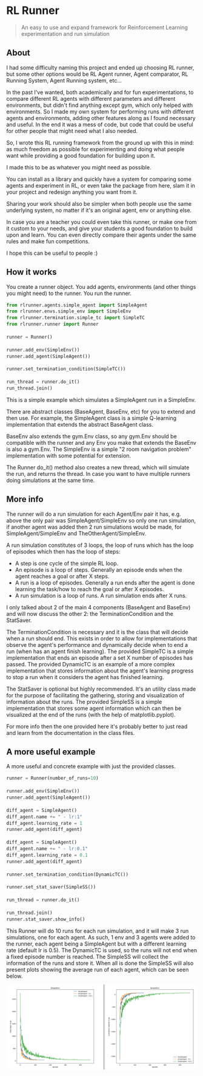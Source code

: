 # RL Runner

> An easy to use and expand framework for Reinforcement Learning experimentation and run simulation

## About

I had some difficulty naming this project and ended up choosing RL runner, but some other options would be RL Agent runner, Agent comparator, RL Running System, Agent Running system, etc...

In the past I've wanted, both academically and for fun experimentations, to compare different RL agents with different parameters and different environments, but didn't find anything except gym, which only helped with environments. So I made my own system for performing runs with different agents and environments, adding other features along as I found necessary and useful. In the end it was a mess of code, but code that could be useful for other people that might need what I also needed. 

So, I wrote this RL running framework from the ground up with this in mind: as much freedom as possible for experimenting and doing what people want while providing a good foundation for building upon it.

I made this to be as whatever you might need as possible.

You can install as a library and quickly have a system for comparing some agents and experiment in RL, 
or even take the package from here, slam it in your project and redesign anything you want from it.

Sharing your work should also be simpler when both people use the same underlying system, no matter if it's an original agent, env or anything else.

In case you are a teacher you could even take this runner, or make one from it custom to your needs, and give your students a good foundation to build upon and learn. You can even directly compare their agents under the same rules and make fun competitions.

I hope this can be useful to people :)

## How it works

You create a runner object. You add agents, environments (and other things you might need) to the runner. You run the runner.

```python
from rlrunner.agents.simple_agent import SimpleAgent
from rlrunner.envs.simple_env import SimpleEnv
from rlrunner.termination.simple_tc import SimpleTC
from rlrunner.runner import Runner

runner = Runner()

runner.add_env(SimpleEnv())
runner.add_agent(SimpleAgent())

runner.set_termination_condition(SimpleTC())

run_thread = runner.do_it()
run_thread.join()
```

This is a simple example which simulates a SimpleAgent run in a SimpleEnv.

There are abstract classes (BaseAgent, BaseEnv, etc) for you to extend and then use.
For example, the SimpleAgent class is a simple Q-learning implementation that extends the abstract BaseAgent class.

BaseEnv also extends the gym.Env class, so any gym.Env should be compatible with the runner and any Env you make that extends the BaseEnv is also a gym.Env.
The SimpleEnv is a simple "2 room navigation problem" implementation with some potential for extension.

The Runner do_it() method also creates a new thread, which will simulate the run, and returns the thread. In case you want to have multiple runners doing simulations at the same time.

## More info

The runner will do a run simulation for each Agent/Env pair it has, e.g. above the only pair was SimpleAgent/SimpleEnv so only one run simulation, if another agent was added then 2 run simulations would be made, for SimpleAgent/SimpleEnv and TheOtherAgent/SimpleEnv.

A run simulation constitutes of 3 loops, the loop of runs which has the loop of episodes which then has the loop of steps:
* A step is one cycle of the simple RL loop.
* An episode is a loop of steps. Generally an episode ends when the agent reaches a goal or after X steps.
* A run is a loop of episodes. Generally a run ends after the agent is done learning the task/how to reach the goal or after X episodes.
* A run simulation is a loop of runs. A run simulation ends after X runs.

I only talked about 2 of the main 4 components (BaseAgent and BaseEnv) and will now discuss the other 2: the TerminationCondition and the StatSaver.

The TerminationCondition is necessary and it is the class that will decide when a run should end. This exists in order to allow for implementations that observe the agent's performance and dynamically decide when to end a run (when has an agent finish learning). The provided SimpleTC is a simple implementation that ends an episode after a set X number of episodes has passed. The provided DynamicTC is an example of a more complex implementation that stores information about the agent's learning progress to stop a run when it considers the agent has finished learning.

The StatSaver is optional but highly recommended. It's an utility class made for the purpose of facilitating the gathering, storing and visualization of information about the runs. The provided SimpleSS is a simple implementation that stores some agent information which can then be visualized at the end of the runs (with the help of matplotlib.pyplot).

For more info then the one provided here it's probably better to just read and learn from the documentation in the class files.

## A more useful example
A more useful and concrete example with just the provided classes.

```python
runner = Runner(number_of_runs=10)

runner.add_env(SimpleEnv())
runner.add_agent(SimpleAgent())

diff_agent = SimpleAgent()
diff_agent.name += " - lr:1"
diff_agent.learning_rate = 1
runner.add_agent(diff_agent)

diff_agent = SimpleAgent()
diff_agent.name += " - lr:0.1"
diff_agent.learning_rate = 0.1
runner.add_agent(diff_agent)

runner.set_termination_condition(DynamicTC())

runner.set_stat_saver(SimpleSS())

run_thread = runner.do_it()

run_thread.join()
runner.stat_saver.show_info()
```

This Runner will do 10 runs for each run simulation, and it will make 3 run simulations, one for each agent.
As such, 1 env and 3 agents were added to the runner, each agent being a SimpleAgent but with a different learning rate (default lr is 0.5).
The DynamicTC is used, so the runs will not end when a fixed episode number is reached.
The SimpleSS will collect the information of the runs and store it.
When all is done the SimpleSS will also present plots showing the average run of each agent, which can be seen below.

![Example Plots](example.PNG)
